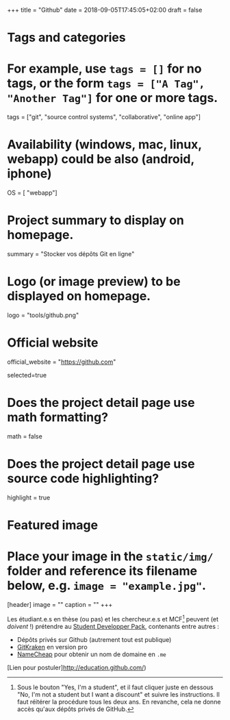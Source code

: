 +++
title = "Github"
date = 2018-09-05T17:45:05+02:00
draft = false

# Tags and categories
# For example, use `tags = []` for no tags, or the form `tags = ["A Tag", "Another Tag"]` for one or more tags.
tags = ["git", "source control systems", "collaborative", "online app"]

# Availability (windows, mac, linux, webapp) could be also (android, iphone)
OS = [ "webapp"]

# Project summary to display on homepage.
summary = "Stocker vos dépôts Git en ligne"

# Logo (or image preview) to be displayed on homepage.
logo = "tools/github.png"

# Official website
official_website = "https://github.com"

selected=true

# Does the project detail page use math formatting?
math = false

# Does the project detail page use source code highlighting?
highlight = true


# Featured image
# Place your image in the `static/img/` folder and reference its filename below, e.g. `image = "example.jpg"`.
[header]
image = ""
caption = ""
+++

Les étudiant.e.s en thèse (ou pas) et les chercheur.e.s et MCF[^1] peuvent (et *doivent* !) prétendre au [Student Developper Pack](https://education.github.com/pack), contenants entre autres :

- Dépôts privés sur Github (autrement tout est publique)
- [GitKraken](https://www.gitkraken.com/) en version pro
- [NameCheap](https://www.namecheap.com) pour obtenir un nom de domaine en `.me`


[Lien pour postuler]http://education.github.com/)

[^1]: Sous le bouton "Yes, I'm a student", et il faut cliquer juste en dessous "No, I'm not a student but I want a discount" et suivre les instructions. Il faut réitérer la procédure tous les deux ans. En revanche, cela ne donne accès qu'aux dépôts privés de GitHub.
